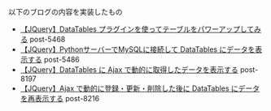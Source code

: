 以下のブログの内容を実装したもの

- [【JQuery】DataTables プラグインを使ってテーブルをパワーアップしてみる](https://www.doraxdora.com/blog/2018/07/27/post-5468/) post-5468
- [【JQuery】PythonサーバーでMySQLに接続して DataTables にデータを表示する](https://www.doraxdora.com/blog/2018/07/29/post-5486/) post-5486
- [【JQuery】DataTables に Ajax で動的に取得したデータを表示する](https://www.doraxdora.com/blog/2019/04/13/post-8197/) post-8197
- [【JQuery】Ajax で動的に登録・更新・削除した後に DataTables にデータを再表示する](https://www.doraxdora.com/blog/2019/04/14/post-8216/) post-8216
